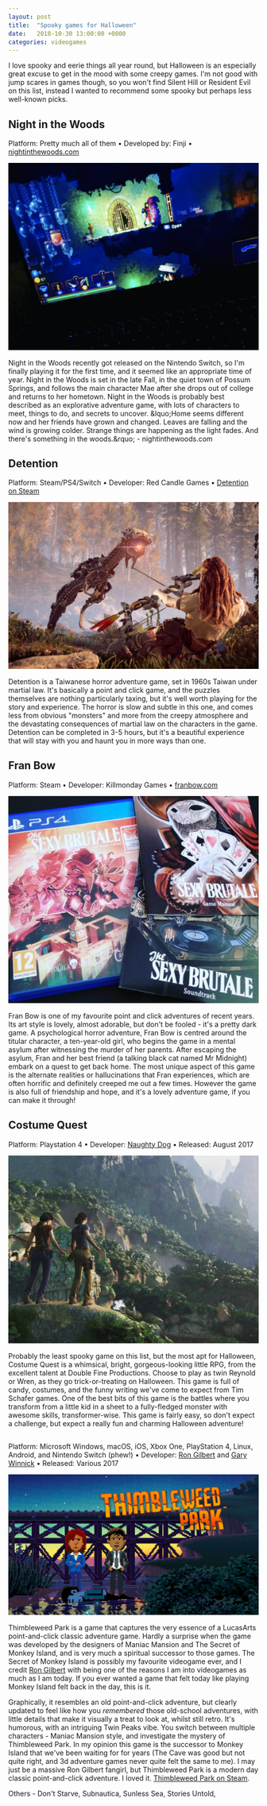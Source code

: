 ```yaml
---
layout: post
title:  "Spooky games for Halloween"
date:   2018-10-30 13:00:00 +0000
categories: videogames
---
```


I love spooky and eerie things all year round, but Halloween is an especially great excuse to get in the mood with some creepy games. I'm not good with jump scares in games though, so you won't find Silent Hill or Resident Evil on this list, instead I wanted to recommend some spooky but perhaps less well-known picks.

## Night in the Woods

<p class="post-meta">Platform: Pretty much all of them • Developed by: Finji • <a href="http://www.nightinthewoods.com/">nightinthewoods.com</a></p>

<img src="/assets/img/deadcells.png" class="post-thumbnail" alt="Night in the Woods screenshot">

Night in the Woods recently got released on the Nintendo Switch, so I'm finally playing it for the first time, and it seemed like an appropriate time of year. Night in the Woods is set in the late Fall, in the quiet town of Possum Springs, and follows the main character Mae after she drops out of college and returns to her hometown. Night in the Woods is probably best described as an explorative adventure game, with lots of characters to meet, things to do, and secrets to uncover.
&lquo;Home seems different now and her friends have grown and changed. Leaves are falling and the wind is growing colder. Strange things are happening as the light fades.
And there's something in the woods.&rquo; - nightinthewoods.com

## Detention

<p class="post-meta">Platform: Steam/PS4/Switch • Developer: Red Candle Games • <a href="#">Detention on Steam</a></p>

<img src="/assets/img/horizon.jpg" class="post-thumbnail" alt="Detention screenshot">

Detention is a Taiwanese horror adventure game, set in 1960s Taiwan under martial law. It's basically a point and click game, and the puzzles themselves are nothing particularly taxing, but it's well worth playing for the story and experience. The horror is slow and subtle in this one, and comes less from obvious "monsters" and more from the creepy atmosphere and the devastating consequences of martial law on the characters in the game. Detention can be completed in 3-5 hours, but it's a beautiful experience that will stay with you and haunt you in more ways than one.

## Fran Bow

<p class="post-meta">Platform: Steam • Developer: Killmonday Games • <a href="http://franbow.com">franbow.com</a></p>

<img src="/assets/img/sexybrutale.jpg" class="post-thumbnail" alt="The Sexy Brutale packaging">

Fran Bow is one of my favourite point and click adventures of recent years. Its art style is lovely, almost adorable, but don't be fooled - it's a pretty dark game. A psychological horror adventure, Fran Bow is centred around the titular character, a ten-year-old girl, who begins the game in a mental asylum after witnessing the murder of her parents. After escaping the asylum, Fran and her best friend (a talking black cat named Mr Midnight) embark on a quest to get back home. The most unique aspect of this game is the alternate realities or hallucinations that Fran experiences, which are often horrific and definitely creeped me out a few times. However the game is also full of friendship and hope, and it's a lovely adventure game, if you can make it through!

## Costume Quest

<p class="post-meta">Platform: Playstation 4 • Developer: <a href="https://www.naughtydog.com/">Naughty Dog</a> • Released: August 2017</p>

<img src="/assets/img/uncharted.jpg" class="post-thumbnail" alt="Uncharted: The Lost Legacy screenshot">

Probably the least spooky game on this list, but the most apt for Halloween, Costume Quest is a whimsical, bright, gorgeous-looking little RPG, from the excellent talent at Double Fine Productions. Choose to play as twin Reynold or Wren, as they go trick-or-treating on Halloween. This game is full of candy, costumes, and the funny writing we've come to expect from Tim Schafer games. One of the best bits of this game is the battles where you transform from a little kid in a sheet to a fully-fledged monster with awesome skills, transformer-wise. This game is fairly easy, so don't expect a challenge, but expect a really fun and charming Halloween adventure!

##

<p class="post-meta">Platform: Microsoft Windows, macOS, iOS, Xbox One, PlayStation 4, Linux, Android, and Nintendo Switch (phew!) • Developer: <a href="https://en.wikipedia.org/wiki/Ron_Gilbert/">Ron Gilbert</a> and <a href="https://en.wikipedia.org/wiki/Gary_Winnick_(game_developer)">Gary Winnick</a> • Released: Various 2017</p>

<img src="/assets/img/Thimbleweed-Park-Cover.jpg" alt="Thimbleweed Park cover">

Thimbleweed Park is a game that captures the very essence of a LucasArts point-and-click classic adventure game. Hardly a surprise when the game was developed by the designers of Maniac Mansion and The Secret of Monkey Island, and is very much a spiritual successor to those games. The Secret of Monkey Island is possibly my favourite videogame ever, and I credit <a href="https://en.wikipedia.org/wiki/Ron_Gilbert/">Ron Gilbert</a> with being one of the reasons I am into videogames as much as I am today. If you ever wanted a game that felt today like playing Monkey Island felt back in the day, this is it.

Graphically, it resembles an old point-and-click adventure, but clearly updated to feel like how you <em>remembered</em> those old-school adventures, with little details that make it visually a treat to look at, whilst still retro. It's humorous, with an intriguing Twin Peaks vibe. You switch between multiple characters - Maniac Mansion style, and investigate the mystery of Thimbleweed Park. In my opinion this game is the successor to Monkey Island that we've been waiting for for years (The Cave was good but not quite right, and 3d adventure games never quite felt the same to me). I may just be a massive Ron Gilbert fangirl, but Thimbleweed Park is a modern day classic point-and-click adventure. I loved it. <a href="http://store.steampowered.com/app/569860/Thimbleweed_Park/">Thimbleweed Park on Steam</a>.


Others - Don't Starve, Subnautica, Sunless Sea, Stories Untold,

